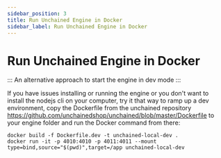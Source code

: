```yaml
---
sidebar_position: 3
title: Run Unchained Engine in Docker
sidebar_label: Run Unchained Engine in Docker
---
```

# Run Unchained Engine in Docker
:::
An alternative approach to start the engine in dev mode
:::


If you have issues installing or running the engine or you don't want to install the nodejs cli on your computer, try it that way to ramp up a dev environment, copy the Dockerfile from the unchained repository https://github.com/unchainedshop/unchained/blob/master/Dockerfile to your engine folder and run the Docker command from there:

```
docker build -f Dockerfile.dev -t unchained-local-dev .
docker run -it -p 4010:4010 -p 4011:4011 --mount type=bind,source="$(pwd)",target=/app unchained-local-dev
```
